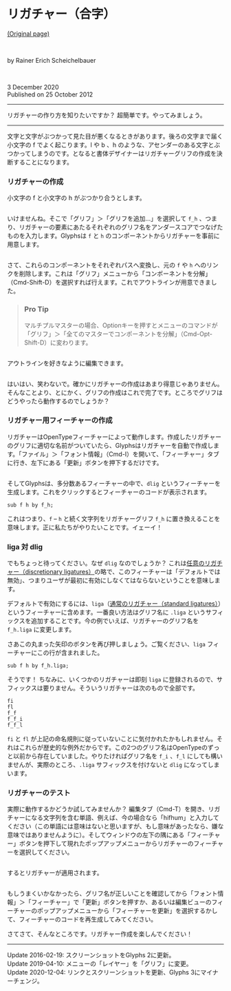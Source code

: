 # リガチャー（合字）

[(Original page)](https://glyphsapp.com/learn/ligatures)  

<br />

by Rainer Erich Scheichelbauer  

<br />

3 December 2020  
Published on 25 October 2012

********

リガチャーの作り方を知りたいですか？ 超簡単です。やってみましょう。

********

文字と文字がぶつかって見た目が悪くなるときがあります。後ろの文字まで届く小文字の f でよく起こります。l や b 、h のような、アセンダーのある文字とぶつかってしまうのです。となると書体デザイナーはリガチャーグリフの作成を決断することになります。

### リガチャーの作成

小文字の f と小文字の h がぶつかり合うとします。  

<img alt="" src="https://glyphsapp.com/media/pages/learn/ligatures/bb452c8657-1605628224/liga-1.png">

いけませんね。そこで「グリフ」＞「グリフを追加...」を選択して `f_h` 、つまり、リガチャーの要素にあたるそれぞれのグリフ名をアンダースコアでつなげたものを入力します。Glyphsは `f` と `h` のコンポーネントからリガチャーを事前に用意します。  

<img alt="" src="https://glyphsapp.com/media/pages/learn/ligatures/69d6031e0e-1605628224/liga-2.png">

さて、これらのコンポーネントをそれぞれパスへ変換し、元の `f` や `h` へのリンクを削除します。これは「グリフ」メニューから「コンポーネントを分解」（Cmd-Shift-D）を選択すれば行えます。これでアウトラインが用意できました。  

> ### Pro Tip
> マルチプルマスターの場合、Optionキーを押すとメニューのコマンドが「グリフ」＞「全てのマスターでコンポーネントを分解」（Cmd-Opt-Shift-D）に変わります。

<img alt="" src="https://glyphsapp.com/media/pages/learn/ligatures/ac1bc0fae4-1605628224/liga-3.png">

アウトラインを好きなように編集できます。  

<img alt="" src="https://glyphsapp.com/media/pages/learn/ligatures/2515f3c07a-1605628224/liga-4.png">

はいはい、笑わないで。確かにリガチャーの作成はあまり得意じゃありません。そんなことより、とにかく、グリフの作成はこれで完了です。ところでグリフはどうやったら動作するのでしょうか？

### リガチャー用フィーチャーの作成

リガチャーはOpenTypeフィーチャーによって動作します。作成したリガチャーのグリフに適切な名前がついていたら、Glyphsはリガチャーを自動で作成します。「ファイル」＞「フォント情報」（Cmd-I）を開いて、「フィーチャー」タブに行き、左下にある「更新」ボタンを押下するだけです。  

<img alt="" src="https://glyphsapp.com/media/pages/learn/ligatures/8def759af7-1607121762/features-updated.png">

そしてGlyphsは、多分数あるフィーチャーの中で、`dlig` というフィーチャーを生成します。これをクリックするとフィーチャーのコードが表示されます。  

```features-code
sub f h by f_h;
```

これはつまり、`f` – `h` と続く文字列をリガチャーグリフ `f_h` に置き換えることを意味します。正に私たちがやりたいことです。イェーイ！

### liga 対 dlig

でもちょっと待ってください。なぜ `dlig` なのでしょうか？ これは[任意のリガチャー（discretionary ligatures）](https://docs.microsoft.com/en-us/typography/opentype/spec/features_ae#dlig)の略で、このフィーチャーは「デフォルトでは無効」、つまりユーザが最初に有効にしなくてはならないということを意味します。  

デフォルトで有効にするには、`liga`（[通常のリガチャー（standard ligatures）](https://docs.microsoft.com/en-us/typography/opentype/spec/features_ko#liga)）というフィーチャーに含めます。一番良い方法はグリフ名に `.liga` というサフィックスを追加することです。今の例でいえば、リガチャーのグリフ名を `f_h.liga` に変更します。  

さあこの丸まった矢印のボタンを再び押しましょう。ご覧ください、`liga` フィーチャーにこの行が含まれました。  

```features-code
sub f h by f_h.liga;
```

そうです！ ちなみに、いくつかのリガチャーは即刻 `liga` に登録されるので、サフィックスは要りません。そういうリガチャーは次のもので全部です。  

```
fi
fl
f_f
f_f_i
f_f_l
```

`fi` と `fl` が上記の命名規則に従っていないことに気付かれたかもしれません。それはこれらが歴史的な例外だからです。この2つのグリフ名はOpenTypeのずっと以前から存在していました。やりたければグリフ名を `f_i` 、`f_l` にしても構いませんが、実際のところ、`.liga` サフィックスを付けないと `dlig` になってしまいます。

### リガチャーのテスト

実際に動作するかどうか試してみませんか？ 編集タブ（Cmd-T）を開き、リガチャーになる文字列を含む単語、例えば、今の場合なら「hifhum」と入力してください（この単語には意味はないと思いますが、もし意味があったなら、嫌な意味ではありませんように）。そしてウィンドウの左下の隅にある「フィーチャー」ボタンを押下して現れたポップアップメニューからリガチャーのフィーチャーを選択してください。  

<img alt="" src="https://glyphsapp.com/media/pages/learn/ligatures/9f6a439b9a-1607121762/features-menu.png">

するとリガチャーが適用されます。  

<img alt="" src="https://glyphsapp.com/media/pages/learn/ligatures/20d112b386-1605628224/liga-7.gif">

もしうまくいかなかったら、グリフ名が正しいことを確認してから「フォント情報」＞「フィーチャー」で「更新」ボタンを押すか、あるいは編集ビューのフィーチャーのポップアップメニューから「フィーチャーを更新」を選択するかして、フィーチャーのコードを再生成してみてください。  

さてさて、そんなところです。リガチャー作成を楽しんでください！

********

Update 2016-02-19: スクリーンショットをGlyphs 2に更新。  
Update 2019-04-10: メニューの「レイヤー」を「グリフ」に変更。  
Update 2020-12-04: リンクとスクリーンショットを更新、Glyphs 3にマイナーチェンジ。
